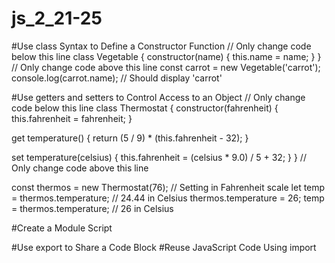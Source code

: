 # js_2_21-25
#Use class Syntax to Define a Constructor Function
// Only change code below this line
class Vegetable {
  constructor(name) {
    this.name = name;
  }
}
// Only change code above this line
const carrot = new Vegetable('carrot');
console.log(carrot.name); // Should display 'carrot'

#Use getters and setters to Control Access to an Object
// Only change code below this line
class Thermostat {
  constructor(fahrenheit) {
    this.fahrenheit = fahrenheit;
  }
  
  get temperature() {
    return (5 / 9) * (this.fahrenheit - 32);
  }
  
  set temperature(celsius) {
    this.fahrenheit = (celsius * 9.0) / 5 + 32;
  }
}
// Only change code above this line

const thermos = new Thermostat(76); // Setting in Fahrenheit scale
let temp = thermos.temperature; // 24.44 in Celsius
thermos.temperature = 26;
temp = thermos.temperature; // 26 in Celsius

#Create a Module Script




#Use export to Share a Code Block
#Reuse JavaScript Code Using import
